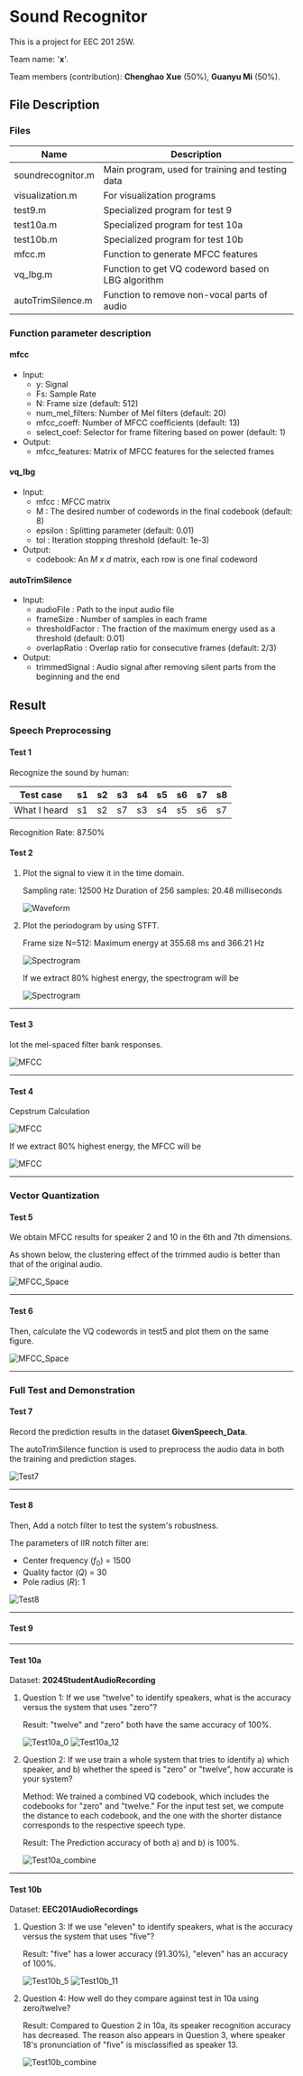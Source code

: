 # Sound Recognitor

This is a project for EEC 201 25W.

Team name: '**x**'.

Team members (contribution): **Chenghao Xue** (50%), **Guanyu Mi** (50%).

## File Description

### Files

| Name              | Description                                        |
| ----------------- | -------------------------------------------------- |
| soundrecognitor.m | Main program, used for training and testing data   |
| visualization.m   | For visualization programs                         |
| test9.m           | Specialized program for test 9                     |
| test10a.m         | Specialized program for test 10a                   |
| test10b.m         | Specialized program for test 10b                   |
| mfcc.m            | Function to generate MFCC features                 |
| vq_lbg.m          | Function to get VQ codeword based on LBG algorithm |
| autoTrimSilence.m | Function to remove non-vocal parts of audio        |

### Function parameter description

#### mfcc

- Input:
  - y: Signal
  - Fs: Sample Rate
  - N: Frame size (default: 512)
  - num_mel_filters: Number of Mel filters (default: 20)
  - mfcc_coeff: Number of MFCC coefficients (default: 13)
  - select_coef: Selector for frame filtering based on power (default: 1)
- Output:
  - mfcc_features: Matrix of MFCC features for the selected frames

#### vq_lbg

- Input:
  - mfcc    : MFCC matrix
  - M       : The desired number of codewords in the final codebook (default: 8)
  - epsilon : Splitting parameter (default: 0.01)
  - tol     : Iteration stopping threshold (default: 1e-3)
- Output:
  - codebook: An *M x d* matrix, each row is one final codeword

#### autoTrimSilence

- Input:
  - audioFile       : Path to the input audio file
  - frameSize       : Number of samples in each frame
  - thresholdFactor : The fraction of the maximum energy used as a threshold (default: 0.01)
  - overlapRatio    : Overlap ratio for consecutive frames (default: 2/3)
- Output:
  - trimmedSignal   : Audio signal after removing silent parts from the beginning and the end

## Result
### Speech Preprocessing
#### Test 1
Recognize the sound by human:

| Test case    | s1 | s2 | s3 | s4 | s5 | s6 | s7 | s8 |
| ------------ | -- | -- | -- | -- | -- | -- | -- | -- |
| What I heard | s1 | s2 | s7 | s3 | s4 | s5 | s6 | s7 |

Recognition Rate: 87.50%

#### Test 2

1. Plot the signal to view it in the time domain.

    Sampling rate: 12500 Hz
    Duration of 256 samples: 20.48 milliseconds

    ![Waveform](./results/signal_time.png)


2. Plot the periodogram by using STFT.

    Frame size N=512: Maximum energy at 355.68 ms and 366.21 Hz

    ![Spectrogram](./results/stft.png)

    If we extract 80% highest energy, the spectrogram will be

    ![Spectrogram](./results/stft_selected.png)

---

#### Test 3
lot the mel-spaced filter bank responses.

![MFCC](./results/mel_filter.png)

---

#### Test 4
Cepstrum Calculation

![MFCC](./results/mfcc.png)

If we extract 80% highest energy, the MFCC will be

![MFCC](./results/mfcc_selected.png)

---

### Vector Quantization
#### Test 5

We obtain MFCC results for speaker 2 and 10 in the 6th and 7th dimensions.

As shown below, the clustering effect of the trimmed audio is better than that of the original audio.

![MFCC_Space](./results/test5.png)

---

#### Test 6

Then, calculate the VQ codewords in test5 and plot them on the same figure.

![MFCC_Space](./results/test6.png)

---

### Full Test and Demonstration
#### Test 7

Record the prediction results in the dataset **GivenSpeech_Data**.

The autoTrimSilence function is used to preprocess the audio data in both the training and prediction stages.

![Test7](./results/Test7.png)

---

#### Test 8

Then, Add a notch filter to test the system's robustness.

The parameters of  IIR notch filter are: 
- Center frequency ($f_0$) = 1500
- Quality factor ($Q$) = 30
- Pole radius ($R$): 1

![Test8](./results/Test8.png)

---

#### Test 9

---

#### Test 10a
Dataset: **2024StudentAudioRecording**

1. Question 1: If we use "twelve" to identify speakers, what is the accuracy versus the system that uses "zero"? 

    Result: "twelve" and "zero" both have the same accuracy of 100%.

    ![Test10a_0](./results/Test10a_0.png)
    ![Test10a_12](./results/Test10a_12.png)

2. Question 2: If we use train a whole system that tries to identify a) which speaker, and b) whether the speed is "zero" or "twelve", how accurate is your system?

    Method: We trained a combined VQ codebook, which includes the codebooks for "zero" and "twelve." For the input test set, we compute the distance to each codebook, and the one with the shorter distance corresponds to the respective speech type.

    Result: The Prediction accuracy of both a) and b) is 100%.

    ![Test10a_combine](./results/Test10a_combine.png)

---

#### Test 10b
Dataset: **EEC201AudioRecordings**

1. Question 3: If we use "eleven" to identify speakers, what is the accuracy versus the system that uses "five"? 

    Result: "five" has a lower accuracy (91.30%), "eleven" has an accuracy of 100%.

    ![Test10b_5](./results/Test10b_5.png)
    ![Test10b_11](./results/Test10b_11.png)

2. Question 4: How well do they compare against test in 10a using zero/twelve?

    Result: Compared to Question 2 in 10a, its speaker recognition accuracy has decreased. The reason also appears in Question 3, where speaker 18's pronunciation of "five" is misclassified as speaker 13.

    ![Test10b_combine](./results/Test10b_combine.png)
